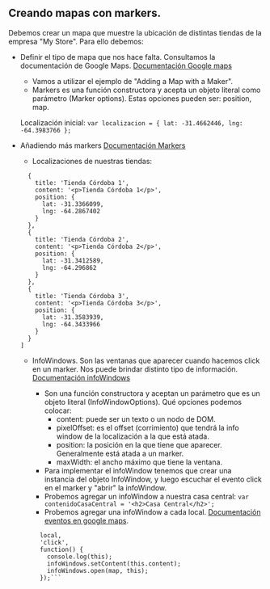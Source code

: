 ## Creando mapas con markers.

Debemos crear un mapa que muestre la ubicación de distintas tiendas de la empresa "My Store".
Para ello debemos:

- Definir el tipo de mapa que nos hace falta. Consultamos la documentación de Google Maps. [Documentación Google maps](https://developers.google.com/maps/documentation/javascript/tutorial?hl=es)
  - Vamos a utilizar el ejemplo de "Adding a Map with a Maker".
  - Markers es una función constructora y acepta un objeto literal como parámetro (Marker options). Estas opciones pueden ser: position, map.

  Localización inicial:
  ```var localizacion = { lat: -31.4662446, lng: -64.3983766 };```

- Añadiendo más markers [Documentación Markers](https://developers.google.com/maps/documentation/javascript/markers?hl=es)
  - Localizaciones de nuestras tiendas:
  ```[
    {
      title: 'Tienda Córdoba 1',
      content: '<p>Tienda Córdoba 1</p>',
      position: {
        lat: -31.3366099,
        lng: -64.2867402
      }
    },
    {
      title: 'Tienda Córdoba 2',
      content: '<p>Tienda Córdoba 2</p>',
      position: {
        lat: -31.3412589,
        lng: -64.296862
      }
    },
    {
      title: 'Tienda Córdoba 3',
      content: '<p>Tienda Córdoba 3</p>',
      position: {
        lat: -31.3583939,
        lng: -64.3433966
      }
    }
  ]
  ```

  - InfoWindows. Son las ventanas que aparecer cuando hacemos click en un marker. Nos puede brindar distinto tipo de información. [Documentación infoWindows](https://developers.google.com/maps/documentation/javascript/infowindows?hl=es)
    - Son una función constructora y aceptan un parámetro que es un objeto literal (InfoWindowOptions). Qué opciones podemos colocar:
      - content: puede ser un texto o un nodo de DOM.
      - pixelOffset: es el offset (corrimiento) que tendrá la info window de la localización a la que está atada.
      - position: la posición en la que tiene que aparecer. Generalmente está atada a un marker.
      - maxWidth: el ancho máximo que tiene la ventana.
    - Para implementar el infoWindow tenemos que crear una instancia del objeto InfoWindow, y luego escuchar el evento click en el  marker y "abrir" la infoWindow.
    - Probemos agregar un infoWindow a nuestra casa central:
      ```var contenidoCasaCentral = '<h2>Casa Central</h2>';```
    - Probemos agregar una infoWindow a cada local.
    [Documentación eventos en google maps](https://developers.google.com/maps/documentation/javascript/events?hl=es-419#EventsOverview).
    
    ```google.maps.event.addListener(
      local,
      'click',
      function() {
        console.log(this);
        infoWindows.setContent(this.content);
        infoWindows.open(map, this);
      });```
